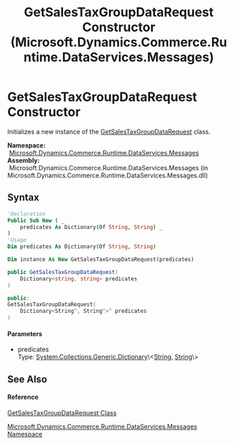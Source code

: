﻿---
title: GetSalesTaxGroupDataRequest Constructor  (Microsoft.Dynamics.Commerce.Runtime.DataServices.Messages)
TOCTitle: GetSalesTaxGroupDataRequest Constructor
ms:assetid: M:Microsoft.Dynamics.Commerce.Runtime.DataServices.Messages.GetSalesTaxGroupDataRequest.#ctor(System.Collections.Generic.Dictionary{System.String,System.String})
ms:mtpsurl: https://technet.microsoft.com/en-us/library/microsoft.dynamics.commerce.runtime.dataservices.messages.getsalestaxgroupdatarequest.getsalestaxgroupdatarequest(v=AX.60)
ms:contentKeyID: 65321824
ms.date: 05/18/2015
mtps_version: v=AX.60
f1_keywords:
- Microsoft.Dynamics.Commerce.Runtime.DataServices.Messages.GetSalesTaxGroupDataRequest.#ctor
dev_langs:
- CSharp
- C++
- VB
---

# GetSalesTaxGroupDataRequest Constructor

Initializes a new instance of the [GetSalesTaxGroupDataRequest](getsalestaxgroupdatarequest-class-microsoft-dynamics-commerce-runtime-dataservices-messages.md) class.

**Namespace:**  [Microsoft.Dynamics.Commerce.Runtime.DataServices.Messages](microsoft-dynamics-commerce-runtime-dataservices-messages-namespace.md)  
**Assembly:**  Microsoft.Dynamics.Commerce.Runtime.DataServices.Messages (in Microsoft.Dynamics.Commerce.Runtime.DataServices.Messages.dll)

## Syntax

``` vb
'Declaration
Public Sub New ( _
    predicates As Dictionary(Of String, String) _
)
'Usage
Dim predicates As Dictionary(Of String, String)

Dim instance As New GetSalesTaxGroupDataRequest(predicates)
```

``` csharp
public GetSalesTaxGroupDataRequest(
    Dictionary<string, string> predicates
)
```

``` c++
public:
GetSalesTaxGroupDataRequest(
    Dictionary<String^, String^>^ predicates
)
```

#### Parameters

  - predicates  
    Type: [System.Collections.Generic.Dictionary](https://technet.microsoft.com/en-us/library/xfhwa508\(v=ax.60\))\<[String](https://technet.microsoft.com/en-us/library/s1wwdcbf\(v=ax.60\)), [String](https://technet.microsoft.com/en-us/library/s1wwdcbf\(v=ax.60\))\>  

## See Also

#### Reference

[GetSalesTaxGroupDataRequest Class](getsalestaxgroupdatarequest-class-microsoft-dynamics-commerce-runtime-dataservices-messages.md)

[Microsoft.Dynamics.Commerce.Runtime.DataServices.Messages Namespace](microsoft-dynamics-commerce-runtime-dataservices-messages-namespace.md)

